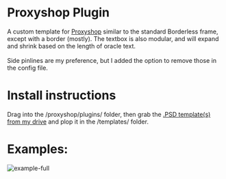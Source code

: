 # Proxyshop Plugin
A custom template for <a href="https://github.com/MrTeferi/MTG-Proxyshop">Proxyshop</a> similar to the standard Borderless frame, except with a border (mostly). The textbox is also modular, and will expand and shrink based on the length of oracle text.
<br><br>
Side pinlines are my preference, but I added the option to remove those in the config file.
# Install instructions
Drag into the /proxyshop/plugins/ folder, then grab the <a href="https://drive.google.com/drive/folders/1G3IPgHSy6UD0PbfZmk3-wEJtTcRiYzTF?usp=sharing">.PSD template(s) from my drive</a> and plop it in the /templates/ folder.
# Examples:
![example-full](https://user-images.githubusercontent.com/103437609/167312390-eb0d642b-5f48-4d20-9364-d5cec696ce45.png)
